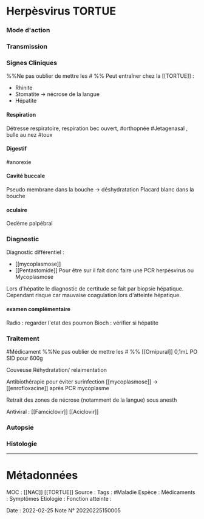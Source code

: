 # Herpèsvirus TORTUE
### Mode d'action
### Transmission
### Signes Cliniques
%%Ne pas oublier de mettre les # %%
Peut entraîner chez la [[TORTUE]] :
- Rhinite
- Stomatite -> nécrose de la langue 
- Hépatite


#### Respiration 
Détresse respiratoire, respiration bec ouvert, #orthopnée
#Jetagenasal , bulle au nez 
#toux

#### Digestif
#anorexie 

#### Cavité buccale
Pseudo membrane dans la bouche -> déshydratation
Placard blanc dans la bouche 

#### oculaire
Oedème palpébral


### Diagnostic
Diagnostic différentiel :
- [[mycoplasmose]]
- [[Pentastomide]]
Pour être sur il fait donc faire une PCR herpèsvirus ou Mycoplasmose

Lors d'hépatite le diagnostic de certitude se fait par biopsie hépatique. Cependant risque car mauvaise coagulation lors d'atteinte hépatique.

#### examen complémentaire
Radio : regarder l'etat des poumon
Bioch : vérifier si hépatite 

### Traitement
#Médicament 
%%Ne pas oublier de mettre les # %% 
[[Ornipural]] 0,1mL PO SID pour 600g

Couveuse 
Réhydratation/ relaimentation

Antibiothérapie pour éviter surinfection [[mycoplasmose]] -> [[enrofloxacine]] après PCR mycoplasme 

Retrait des zones de nécrose (notamment de la langue) sous anesth

Antiviral :
[[Famciclovir]]
[[Aciclovir]]
### Autopsie
### Histologie

***

# Métadonnées
MOC : [[NAC]] [[TORTUE]]
Source :
Tags : #Maladie 
	Espèce :
	Médicaments :
	Symptômes
	Etiologie :
	Fonction atteinte :
	
Date : 2022-02-25
Note N° 20220225150005